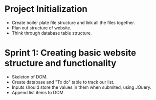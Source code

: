 # Project Initialization
- Create boiler plate file structure and link all the files together.
- Plan out structure of website.
- Think through database table structure.

# Sprint 1: Creating basic website structure and functionality
- Skeleton of DOM.
- Create database and "To do" table to track our list.
- Inputs should store the values in them when submited, using JQuery.
- Append list items to DOM.
